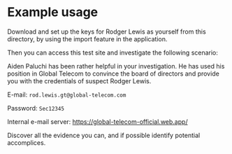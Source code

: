 # Example usage
Download and set up the keys for Rodger Lewis as yourself from this directory, by using the import feature in the application.

Then you can access this test site and investigate the following scenario:

Aiden Paluchi has been rather helpful in your investigation.
He has used his position in Global Telecom to convince the board of directors and provide you with the credentials of suspect Rodger Lewis.

E-mail: `rod.lewis.gt@global-telecom.com`

Password: `Sec12345`

Internal e-mail server: https://global-telecom-official.web.app/

Discover all the evidence you can, and if possible identify potential accomplices.
